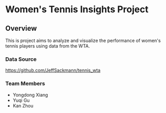 # Women's Tennis Insights Project

## Overview
This is project aims to analyze and visualize the performance of women's tennis players using data from the WTA.

### Data Source
https://github.com/JeffSackmann/tennis_wta

### Team Members
- Yongdong Xiang
- Yuqi Gu
- Kan Zhou
